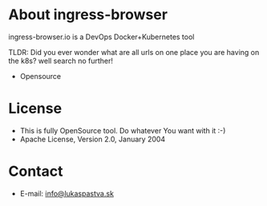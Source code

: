 About ingress-browser
==================

ingress-browser.io is a DevOps Docker+Kubernetes tool

TLDR: Did you ever wonder what are all urls on one place you are having on the k8s? well search no further!

- Opensource

License
==================
- This is fully OpenSource tool. Do whatever You want with it :-)
- Apache License, Version 2.0, January 2004

Contact
==================

- E-mail: info@lukaspastva.sk
